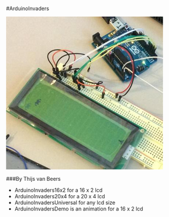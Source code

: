 #ArduinoInvaders

![ArduinoInvaders prototype 20x4](ArduinoInvadersPrototype20x4.jpg)

###By Thijs van Beers

 * ArduinoInvaders16x2 for a 16 x 2 lcd
 * ArduinoInvaders20x4 for a 20 x 4 lcd
 * ArduinoInvadersUniversal for any lcd size
 * ArduinoInvadersDemo is an animation for a 16 x 2 lcd
